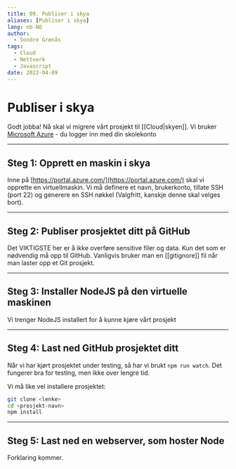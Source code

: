 ```yaml
---
title: 09. Publiser i skya
aliases: [Publiser i skya]
lang: nb-NO
author:
  - Sondre Grønås
tags:
  - Cloud
  - Nettverk
  - Javascript
date: 2022-04-09
---
```

# Publiser i skya
Godt jobba! Nå skal vi migrere vårt prosjekt til [[Cloud|skyen]]. Vi bruker [Microsoft Azure](https://azure.microsoft.com/en-us/) - du logger inn med din skolekonto

---
## Steg 1: Opprett en maskin i skya
Inne på [https://portal.azure.com/](https://portal.azure.com/) skal vi opprette en virtuellmaskin. Vi må definere et navn, brukerkonto, tillate SSH (port 22) og generere en SSH nøkkel (Valgfritt, kanskje denne skal velges bort).

---
## Steg 2: Publiser prosjektet ditt på GitHub
Det VIKTIGSTE her er å ikke overføre sensitive filer og data. Kun det som er nødvendig må opp til GitHub. Vanligvis bruker man en [[gitignore]] fil når man laster opp et Git prosjekt.

---
## Steg 3: Installer NodeJS på den virtuelle maskinen
Vi trenger NodeJS installert for å kunne kjøre vårt prosjekt

---
## Steg 4: Last ned GitHub prosjektet ditt
Når vi har kjørt prosjektet under testing, så har vi brukt `npm run watch`. Det fungerer bra for testing, men ikke over lengre tid.

Vi må like vel installere prosjektet:
```sh
git clone <lenke>
cd <prosjekt-navn>
npm install
```

---
## Steg 5: Last ned en webserver, som hoster Node
Forklaring kommer.

